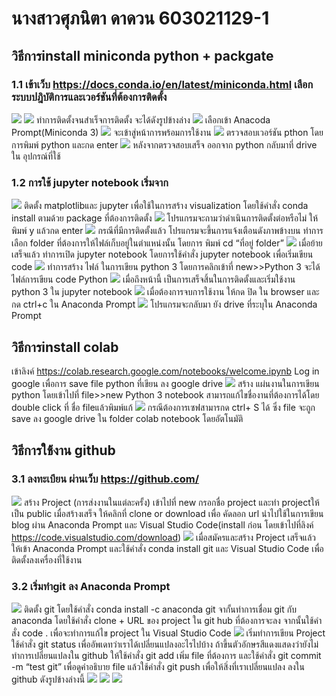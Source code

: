 # นางสาวศุภนิตา   ดาดวน    603021129-1

## วิธีการinstall miniconda python + packgate
### 1.1 เข้าเว็บ https://docs.conda.io/en/latest/miniconda.html เลือกระบบปฎิบัติการและเวอร์ชันที่ต้องการติดตั้ง
![](a1.jpg)
![](a2.jpg)
ทำการติดตั้งจนสำเร็จการติดตั้ง จะได้ดังรูปข้างล่าง
![](a3.png)
เลือกเข้า Anacoda Prompt(Miniconda 3) 
![](a4.png)
จะเข้าสู่หน้าการพร้อมการใช้งาน
![](a5.png)
ตรวจสอบเวอร์ชัน pthon โดย การพิมพ์ python และกด enter 
![](a6.png)
หลังจากตรวจสอบเสร็จ ออกจาก python กลับมาที่ drive ใน อุปกรณ์ที่ใช้
### 1.2	การใช้ jupyter notebook เริ่มจาก
![](a7.png)
ติดตั้ง matplotlibและ jupyter เพื่อใช้ในการสร้าง visualization โดยใช้คำสั่ง conda install ตามด้วย package ที่ต้องการติดตั้ง
![](a8.png)
โปรแกรมจะถามว่าดำเนินการติดตั้งต่อหรือไม่ ให้พิมพ์ y แล้วกด enter
![](a10.png)
กรณีที่มีการติดตั้งแล้ว โปรแกรมจะขึ้นการแจ้งเตือนดังภาพข้างบน
ทำการเลือก folder ที่ต้องการให้ไฟล์เก็บอยู่ในตำแหน่งนั้น โดยการ พิมพ์ cd “ที่อยู่ folder” 
![](a11.png)
เมื่อย้ายเสร็จแล้ว ทำการเปิด jupyter notebook โดยการใช้คำสั่ง jupyter notebook เพื่อเริ่มเขียน code
![](a12.png)
ทำการสร้าง ไฟล์ ในการเขียน python 3 โดยการคลิกเข้าที่ new>>Python 3 จะได้ไฟล์การเขียน code Python 
![](a13.png)
เมื่อถึงหน้านี้ เป็นการเสร็จสิ้นในการติดตั้งและเริ่มใช้งาน python 3 ใน jupyter notebook
![](a14.png)
เมื่อต้องการจบการใช้งาน ให้กด ปิด ใน browser และกด ctrl+c ใน Anaconda Prompt 
![](a15.png)
โปรแกรมจะกลับมา ยัง drive ที่ระบุใน Anaconda Prompt
## วิธีการinstall  colab 
เข้าลิงค์ https://colab.research.google.com/notebooks/welcome.ipynb Log in google เพื่อการ save file python ที่เขียน ลง google drive 
![](a16.png)
สร้าง แผ่นงานในการเขียน python โดยเข้าไปที่ file>>new Python 3 notebook สามารถแก้ไขชื่องานที่ต้องการได้โดย double click ที่ ชื่อ fileแล้วพิมพ์แก้ 
![](a17.png)
กรณีต้องการเซฟสามารกด ctrl+ S ได้ ซึ่ง file จะถูก save ลง google drive ใน folder colab notebook โดยอัตโนมัติ 
## วิธีการใช้้งาน github
###  3.1 ลงทะเบียน ผ่านเว็บ https://github.com/
![](a18.png)
สร้าง Project (การส่งงานในแต่ละครั้ง) เข้าไปที่ new กรอกชื่อ project และทำ projectให้เป็น public เมื่อสร้างเสร็จ ให้คลิกที่ clone or download เพื่อ คัดลอก url นำไปใช้ในการเขียน blog ผ่าน Anaconda Prompt และ Visual Studio Code(install ก่อน โดยเข้าไปที่ลิงค์ https://code.visualstudio.com/download)
![](a19.png)
เมื่อสมัครและสร้าง Project เสร็จแล้ว ให้เข้า Anaconda Prompt และใช้คำสั่ง conda install git และ Visual Studio Code เพื่อติดตั้งลงเครื่องที่ใช้งาน
### 3.2 เริ่มทำgit ลง Anaconda Prompt
![](a20.png)
ติดตั้ง git โดยใช้คำสั่ง conda install -c anaconda git  จากั้นทำการเชื่อม git กับ anaconda โดยใช้คำสั่ง clone + URL ของ project ใน git hub ที่ต้องการจะลง จากนั้นใช้คำสั่ง code . เพื่อจะทำการแก้ไข project ใน Visual Studio Code 
![](a21.png)
เริ่มทำการเขียน Project
ใช้คำสั่ง git status เพื่ออัพเดทว่าเราได้เปลี่ยนแปลงอะไรไปบ้าง ถ้าขึ้นตัวอักษรสีแดงแสดงว่ายังไม่ทำการเปลี่ยนแปลงใน github ให้ใช้คำสั่ง git add เพิ่ม file ที่ต้องการ และใช้คำสั่ง git commit -m “test git” เพื่อดูคำอธิบาย file แล้วใช้คำสั่ง git push เพื่อให้สิ่งที่เราเปลี่ยนแปลง ลงใน github ดังรูปข้างล่างนี้
![](a22.png)
![](a23.png)
![](a24.png)
![]()
![]()
![]()